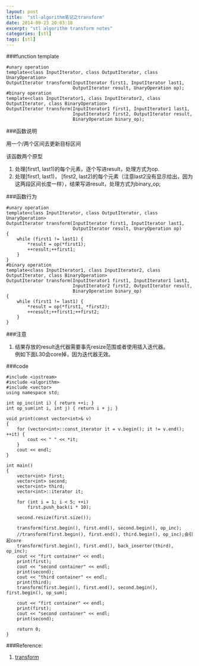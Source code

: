 ```yaml
---
layout: post
title:  "stl-algorithm笔记之transform"
date: 2014-09-23 20:03:18
excerpt: "stl algorithm transform notes"
categories: [stl]
tags: [stl]
---
```


###function template

```
#unary operation
template<class InputIterator, class OutputIterator, class UnaryOperation>
OutputIterator transform(InputIterator first1, InputIterator last1,
                         OutputIterator result, UnaryOperation op);
#binary operation
template<class InputIterator1, class InputIterator2, class OutputIterator, class BinaryOperation>
OutputIterator transform(InputIterator1 first1, InputIterator1 last1,
                         InputIterator2 first2, OutputIterator result,
                         BinaryOperation binary_op);
```


<!--more-->


###函数说明

用一个/两个区间去更新目标区间 

该函数两个原型   
1. 处理[first1, last1)的每个元素，逐个写进result，处理方式为op.   
2. 处理[first1, last1)， [first2, last2)的每个元素（注意last2没有显示给出，因为这两段区间长度一样），结果写进result，处理方式为binary\_op;  

###函数行为  

```
#unary operation
template<class InputIterator, class OutputIterator, class UnaryOperation>
OutputIterator transform(InputIterator first1, InputIterator last1,
                         OutputIterator result, UnaryOperation op)
{
    while (first1 != last1) {
        *result = op(*first1);
        ++result;++first1;
    }
}
#binary operation
template<class InputIterator1, class InputIterator2, class OutputIterator, class BinaryOperation>
OutputIterator transform(InputIterator1 first1, InputIterator1 last1,
                         InputIterator2 first2, OutputIterator result,
                         BinaryOperation binary_op)
{
    while (first1 != last1) {
        *result = op(*first1, *first2);
        ++result;++first1;++first2;
    }
}
```

###注意
1. 结果存放的result迭代器需要事先resize范围或者使用插入迭代器。  
    例如下面L30会core掉，因为迭代器无效。

###code

```
#include <iostream>
#include <algorithm>
#include <vector>
using namespace std;

int op_inc(int i) { return ++i; }
int op_sum(int i, int j) { return i + j; }

void print(const vector<int>& v)
{
    for (vector<int>::const_iterator it = v.begin(); it != v.end(); ++it) {
        cout << " " << *it;
    }
    cout << endl;
}

int main()
{
    vector<int> first;
    vector<int> second;
    vector<int> third;
    vector<int>::iterator it;

    for (int i = 1; i < 5; ++i)
        first.push_back(i * 10);

    second.resize(first.size());

    transform(first.begin(), first.end(), second.begin(), op_inc);
    //transform(first.begin(), first.end(), third.begin(), op_inc);会引起core
    transform(first.begin(), first.end(), back_inserter(third), op_inc);
    cout << "firt container" << endl;
    print(first);
    cout << "second container" << endl;
    print(second);
    cout << "third container" << endl;
    print(third);
    transform(first.begin(), first.end(), second.begin(), first.begin(), op_sum);

    cout << "firt container" << endl;
    print(first);
    cout << "second container" << endl;
    print(second);

    return 0;
}
```

###Reference:
1. [transform](http://www.cplusplus.com/reference/algorithm/transform)


